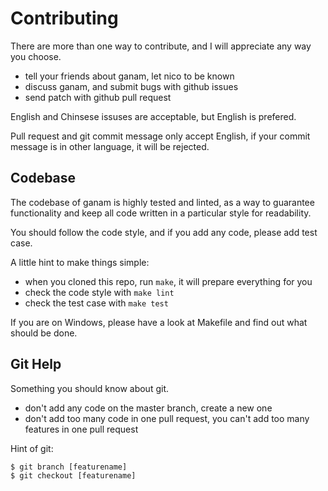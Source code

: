 # Contributing

There are more than one way to contribute, and I will appreciate any way you choose.

- tell your friends about ganam, let nico to be known
- discuss ganam, and submit bugs with github issues
- send patch with github pull request

English and Chinsese issuses are acceptable, but English is prefered.

Pull request and git commit message only accept English, if your commit message is in other language, it will be rejected.


## Codebase

The codebase of ganam is highly tested and linted, as a way to guarantee functionality and keep all code written in a particular style for readability.

You should follow the code style, and if you add any code, please add test case.

A little hint to make things simple:

- when you cloned this repo, run ``make``, it will prepare everything for you
- check the code style with ``make lint``
- check the test case with ``make test``

If you are on Windows, please have a look at Makefile and find out what should be done.


## Git Help

Something you should know about git.

- don't add any code on the master branch, create a new one
- don't add too many code in one pull request, you can't add too many features in one pull request

Hint of git:

```
$ git branch [featurename]
$ git checkout [featurename]
```
